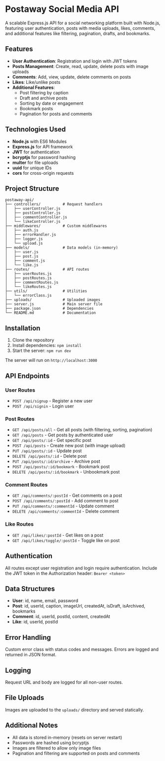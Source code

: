 # Postaway Social Media API

A scalable Express.js API for a social networking platform built with Node.js, featuring user authentication, posts with media uploads, likes, comments, and additional features like filtering, pagination, drafts, and bookmarks.

## Features

- **User Authentication**: Registration and login with JWT tokens
- **Posts Management**: Create, read, update, delete posts with image uploads
- **Comments**: Add, view, update, delete comments on posts
- **Likes**: Like/unlike posts
- **Additional Features**:
  - Post filtering by caption
  - Draft and archive posts
  - Sorting by date or engagement
  - Bookmark posts
  - Pagination for posts and comments

## Technologies Used

- **Node.js** with ES6 Modules
- **Express.js** for API framework
- **JWT** for authentication
- **bcryptjs** for password hashing
- **multer** for file uploads
- **uuid** for unique IDs
- **cors** for cross-origin requests

## Project Structure

```
postaway-api/
├── controllers/          # Request handlers
│   ├── userController.js
│   ├── postController.js
│   ├── commentController.js
│   └── likeController.js
├── middlewares/          # Custom middlewares
│   ├── auth.js
│   ├── errorHandler.js
│   ├── logger.js
│   └── upload.js
├── models/               # Data models (in-memory)
│   ├── user.js
│   ├── post.js
│   ├── comment.js
│   └── like.js
├── routes/               # API routes
│   ├── userRoutes.js
│   ├── postRoutes.js
│   ├── commentRoutes.js
│   └── likeRoutes.js
├── utils/                # Utilities
│   └── errorClass.js
├── uploads/              # Uploaded images
├── server.js             # Main server file
├── package.json          # Dependencies
└── README.md             # Documentation
```

## Installation

1. Clone the repository
2. Install dependencies: `npm install`
3. Start the server: `npm run dev`

The server will run on `http://localhost:3000`

## API Endpoints

### User Routes
- `POST /api/signup` - Register a new user
- `POST /api/signin` - Login user

### Post Routes
- `GET /api/posts/all` - Get all posts (with filtering, sorting, pagination)
- `GET /api/posts` - Get posts by authenticated user
- `GET /api/posts/:id` - Get specific post
- `POST /api/posts` - Create new post (with image upload)
- `PUT /api/posts/:id` - Update post
- `DELETE /api/posts/:id` - Delete post
- `PUT /api/posts/:id/archive` - Archive post
- `POST /api/posts/:id/bookmark` - Bookmark post
- `DELETE /api/posts/:id/bookmark` - Unbookmark post

### Comment Routes
- `GET /api/comments/:postId` - Get comments on a post
- `POST /api/comments/:postId` - Add comment to post
- `PUT /api/comments/:commentId` - Update comment
- `DELETE /api/comments/:commentId` - Delete comment

### Like Routes
- `GET /api/likes/:postId` - Get likes on a post
- `GET /api/likes/toggle/:postId` - Toggle like on post

## Authentication

All routes except user registration and login require authentication. Include the JWT token in the Authorization header: `Bearer <token>`

## Data Structures

- **User**: id, name, email, password
- **Post**: id, userId, caption, imageUrl, createdAt, isDraft, isArchived, bookmarks
- **Comment**: id, userId, postId, content, createdAt
- **Like**: id, userId, postId

## Error Handling

Custom error class with status codes and messages. Errors are logged and returned in JSON format.

## Logging

Request URL and body are logged for all non-user routes.

## File Uploads

Images are uploaded to the `uploads/` directory and served statically.

## Additional Notes

- All data is stored in-memory (resets on server restart)
- Passwords are hashed using bcryptjs
- Images are filtered to allow only image files
- Pagination and filtering are supported on posts and comments
